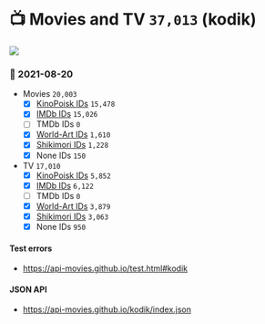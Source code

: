 # :tv: Movies and TV `37,013` (kodik)

<a href="https://API-Movies.github.io"><img src="https://API-Movies.github.io/banner.png?cache"></a>

### :date: 2021-08-20
- Movies `20,003`
  - [x] <a href="https://API-Movies.github.io/kodik/movie_kinopoisk_ids.json">KinoPoisk IDs</a> `15,478`
  - [x] <a href="https://API-Movies.github.io/kodik/movie_imdb_ids.json">IMDb IDs</a> `15,026`
  - [ ] TMDb IDs `0`
  - [x] <a href="https://API-Movies.github.io/kodik/movie_world_art_ids.json">World-Art IDs</a> `1,610`
  - [x] <a href="https://API-Movies.github.io/kodik/movie_shikimori_ids.json">Shikimori IDs</a> `1,228`
  - [x] None IDs `150`
- TV `17,010`
  - [x] <a href="https://API-Movies.github.io/kodik/tv_kinopoisk_ids.json">KinoPoisk IDs</a> `5,852`
  - [x] <a href="https://API-Movies.github.io/kodik/tv_imdb_ids.json">IMDb IDs</a> `6,122`
  - [ ] TMDb IDs `0`
  - [x] <a href="https://API-Movies.github.io/kodik/tv_world_art_ids.json">World-Art IDs</a> `3,879`
  - [x] <a href="https://API-Movies.github.io/kodik/tv_shikimori_ids.json">Shikimori IDs</a> `3,063`
  - [x] None IDs `950`
#### Test errors
- <a href='https://api-movies.github.io/test.html#kodik'>https://api-movies.github.io/test.html#kodik</a>
#### JSON API
- <a href='https://api-movies.github.io/kodik/index.json'>https://api-movies.github.io/kodik/index.json</a>
